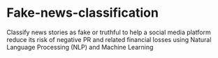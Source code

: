 # Fake-news-classification
Classify news stories as fake or truthful to help a social media platform reduce its risk of negative PR and related financial losses using Natural Language Processing (NLP) and Machine Learning
